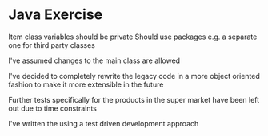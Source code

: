 ﻿# Java Exercise

Item class variables should be private
Should use packages e.g. a separate one for third party classes

I've assumed changes to the main class are allowed

I've decided to completely rewrite the legacy code in a more object oriented fashion to make it more extensible in the future

Further tests specifically for the products in the super market have been left out due to time constraints

I've written the using a test driven development approach